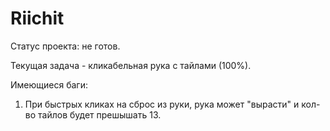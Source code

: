 # Riichit

Статус проекта: не готов.

Текущая задача - кликабельная рука с тайлами (100%).

Имеющиеся баги:

1) При быстрых кликах на сброс из руки, рука может "вырасти" и кол-во тайлов будет прешышать 13.

